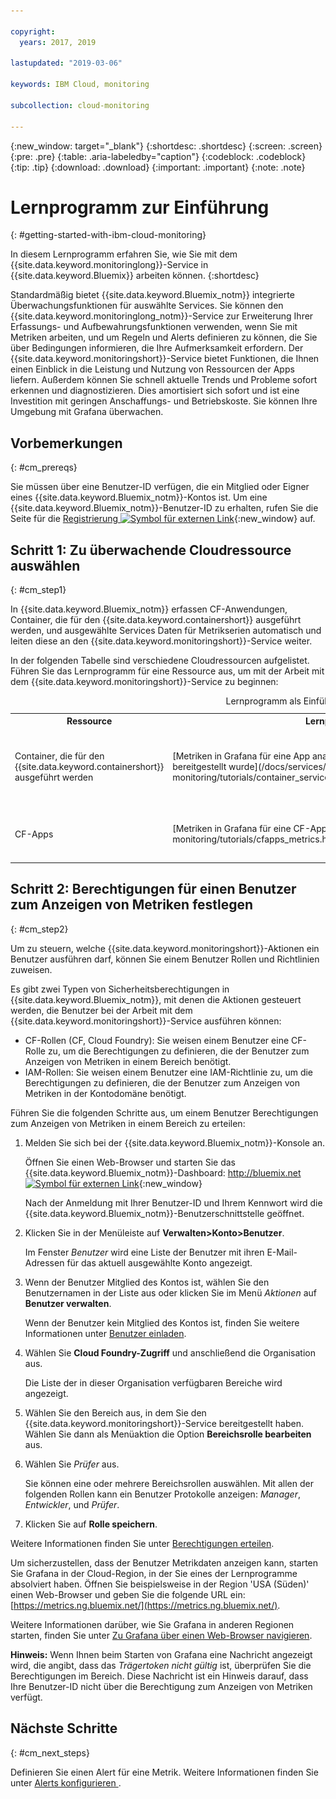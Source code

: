 ```yaml
---

copyright:
  years: 2017, 2019

lastupdated: "2019-03-06"

keywords: IBM Cloud, monitoring

subcollection: cloud-monitoring

---
```


{:new_window: target="_blank"}
{:shortdesc: .shortdesc}
{:screen: .screen}
{:pre: .pre}
{:table: .aria-labeledby="caption"}
{:codeblock: .codeblock}
{:tip: .tip}
{:download: .download}
{:important: .important}
{:note: .note}


# Lernprogramm zur Einführung
{: #getting-started-with-ibm-cloud-monitoring}

In diesem Lernprogramm erfahren Sie, wie Sie mit dem {{site.data.keyword.monitoringlong}}-Service in {{site.data.keyword.Bluemix}} arbeiten können.
{:shortdesc}

Standardmäßig bietet {{site.data.keyword.Bluemix_notm}} integrierte Überwachungsfunktionen für auswählte Services. Sie können den {{site.data.keyword.monitoringlong_notm}}-Service zur Erweiterung Ihrer Erfassungs- und Aufbewahrungsfunktionen verwenden, wenn Sie mit Metriken arbeiten, und um Regeln und Alerts definieren zu können, die Sie über Bedingungen informieren, die Ihre Aufmerksamkeit erfordern. Der {{site.data.keyword.monitoringshort}}-Service bietet Funktionen, die Ihnen einen Einblick in die Leistung und Nutzung von Ressourcen der Apps liefern. Außerdem können Sie schnell aktuelle Trends und Probleme sofort erkennen und diagnostizieren. Dies amortisiert sich sofort und ist eine Investition mit geringen Anschaffungs- und Betriebskoste. Sie können Ihre Umgebung mit Grafana überwachen. 

## Vorbemerkungen
{: #cm_prereqs}

Sie müssen über eine Benutzer-ID verfügen, die ein Mitglied oder Eigner eines {{site.data.keyword.Bluemix_notm}}-Kontos ist. Um eine {{site.data.keyword.Bluemix_notm}}-Benutzer-ID zu erhalten, rufen Sie die Seite für die [Registrierung ![Symbol für externen Link](../../icons/launch-glyph.svg "Symbol für externen Link")](https://console.bluemix.net/registration/){:new_window} auf.

## Schritt 1: Zu überwachende Cloudressource auswählen
{: #cm_step1}

In {{site.data.keyword.Bluemix_notm}} erfassen CF-Anwendungen, Container, die für den {{site.data.keyword.containershort}} ausgeführt werden, und ausgewählte Services Daten für Metrikserien automatisch und leiten diese an den {{site.data.keyword.monitoringshort}}-Service weiter.

In der folgenden Tabelle sind verschiedene Cloudressourcen aufgelistet. Führen Sie das Lernprogramm für eine Ressource aus, um mit der Arbeit mit dem {{site.data.keyword.monitoringshort}}-Service zu beginnen:

<table>
  <caption>Lernprogramm als Einführung in die Arbeit mit dem {{site.data.keyword.monitoringshort}}-Service </caption>
  <tr>
    <th>Ressource</th>
    <th>Lernprogramm</th>
    <th>Cloudumgebung</th>
    <th>Szenario</th>
  </tr>
  <tr>
    <td>Container, die für den {{site.data.keyword.containershort}} ausgeführt werden</td>
    <td>[Metriken in Grafana für eine App analysieren, die in einem Kubernetes-Cluster bereitgestellt wurde](/docs/services/cloud-monitoring/tutorials/container_service_metrics.html#container_service_metrics)</td>
    <td>Public </br>Dedicated</td>
    <td>![Übersicht über Komponenten höherer Ebene von Containern, die in einem Kubernetes-Cluster bereitgestellt sind.](containers/images/containers_kube_metrics_dedicated.png "Übersicht über Komponenten höherer Ebene von Containern, die in einem Kubernetes-Cluster bereitgestellt sind.")</td>
  </tr>
  <tr>
    <td>CF-Apps</td>
    <td>[Metriken in Grafana für eine CF-App analysieren](/docs/services/cloud-monitoring/tutorials/cfapps_metrics.html#cfapps_metrics)</td>
    <td>Public</td>
    <td>![Allgemeine Übersicht der Überwachung von CF-Apps in {{site.data.keyword.Bluemix_notm}}](cf/images/cfapp_metrics_ov.png "Allgemeine Übersicht der Überwachung von CF-Apps in {{site.data.keyword.Bluemix_notm}}")</td>
  </tr>
</table>



## Schritt 2: Berechtigungen für einen Benutzer zum Anzeigen von Metriken festlegen
{: #cm_step2}

Um zu steuern, welche {{site.data.keyword.monitoringshort}}-Aktionen ein Benutzer ausführen darf, können Sie einem Benutzer Rollen und Richtlinien zuweisen. 

Es gibt zwei Typen von Sicherheitsberechtigungen in {{site.data.keyword.Bluemix_notm}}, mit denen die Aktionen gesteuert werden, die Benutzer bei der Arbeit mit dem {{site.data.keyword.monitoringshort}}-Service ausführen können:

* CF-Rollen (CF, Cloud Foundry): Sie weisen einem Benutzer eine CF-Rolle zu, um die Berechtigungen zu definieren, die der Benutzer zum Anzeigen von Metriken in einem Bereich benötigt.
* IAM-Rollen: Sie weisen einem Benutzer eine IAM-Richtlinie zu, um die Berechtigungen zu definieren, die der Benutzer zum Anzeigen von Metriken in der Kontodomäne benötigt.


Führen Sie die folgenden Schritte aus, um einem Benutzer Berechtigungen zum Anzeigen von Metriken in einem Bereich zu erteilen:

1. Melden Sie sich bei der {{site.data.keyword.Bluemix_notm}}-Konsole an.

    Öffnen Sie einen Web-Browser und starten Sie das {{site.data.keyword.Bluemix_notm}}-Dashboard: [http://bluemix.net ![Symbol für externen Link](../../icons/launch-glyph.svg "Symbol für externen Link")](http://bluemix.net){:new_window}
	
	Nach der Anmeldung mit Ihrer Benutzer-ID und Ihrem Kennwort wird die {{site.data.keyword.Bluemix_notm}}-Benutzerschnittstelle geöffnet.

2. Klicken Sie in der Menüleiste auf **Verwalten>Konto>Benutzer**. 

    Im Fenster *Benutzer* wird eine Liste der Benutzer mit ihren E-Mail-Adressen für das aktuell ausgewählte Konto angezeigt.
	
3. Wenn der Benutzer Mitglied des Kontos ist, wählen Sie den Benutzernamen in der Liste aus oder klicken Sie im Menü *Aktionen* auf **Benutzer verwalten**.

    Wenn der Benutzer kein Mitglied des Kontos ist, finden Sie weitere Informationen unter [Benutzer einladen](/docs/iam/iamuserinv.html#iamuserinv).

4. Wählen Sie **Cloud Foundry-Zugriff** und anschließend die Organisation aus.

    Die Liste der in dieser Organisation verfügbaren Bereiche wird angezeigt.

5. Wählen Sie den Bereich aus, in dem Sie den {{site.data.keyword.monitoringshort}}-Service bereitgestellt haben. Wählen Sie dann als Menüaktion die Option **Bereichsrolle bearbeiten** aus.

6. Wählen Sie *Prüfer* aus. 

    Sie können eine oder mehrere Bereichsrollen auswählen. Mit allen der folgenden Rollen kann ein Benutzer Protokolle anzeigen: *Manager*, *Entwickler*, und *Prüfer*.
	
7. Klicken Sie auf **Rolle speichern**.


Weitere Informationen finden Sie unter [Berechtigungen erteilen](/docs/services/cloud-monitoring/security/assign_policy.html#grant_permissions).

Um sicherzustellen, dass der Benutzer Metrikdaten anzeigen kann, starten Sie Grafana in der Cloud-Region, in der Sie eines der Lernprogramme absolviert haben. Öffnen Sie beispielsweise in der Region 'USA (Süden)' einen Web-Browser und geben Sie die folgende URL ein: [https://metrics.ng.bluemix.net/](https://metrics.ng.bluemix.net/).


Weitere Informationen darüber, wie Sie Grafana in anderen Regionen starten, finden Sie unter [Zu Grafana über einen Web-Browser navigieren](/docs/services/cloud-monitoring/grafana/navigating_grafana.html#navigating_grafana).

**Hinweis:** Wenn Ihnen beim Starten von Grafana eine Nachricht angezeigt wird, die angibt, dass das *Trägertoken nicht gültig* ist, überprüfen Sie die Berechtigungen im Bereich. Diese Nachricht ist ein Hinweis darauf, dass Ihre Benutzer-ID nicht über die Berechtigung zum Anzeigen von Metriken verfügt.
    

## Nächste Schritte 
{: #cm_next_steps}

Definieren Sie einen Alert für eine Metrik. Weitere Informationen finden Sie unter [Alerts konfigurieren ](/docs/services/cloud-monitoring/config_alerts_ov.html#config_alerts_ov).
